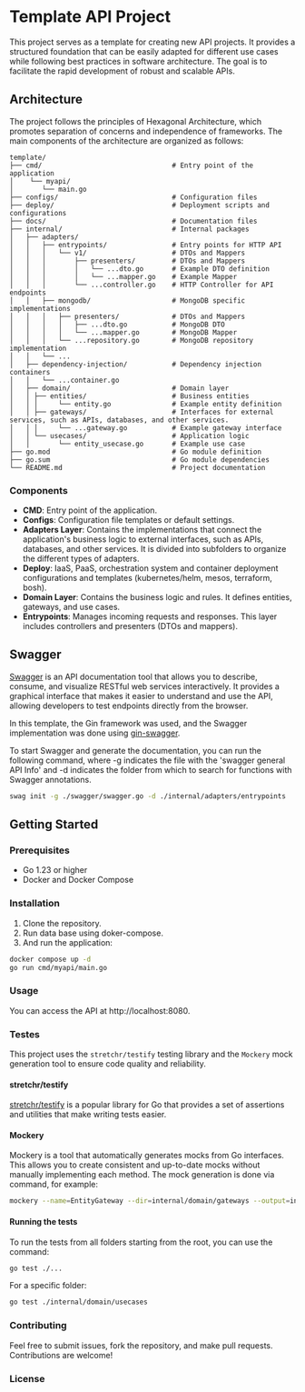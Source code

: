 # Template API Project

This project serves as a template for creating new API projects. It provides a structured foundation that can be easily adapted for different use cases while following best practices in software architecture. The goal is to facilitate the rapid development of robust and scalable APIs.

## Architecture

The project follows the principles of Hexagonal Architecture, which promotes separation of concerns and independence of frameworks. The main components of the architecture are organized as follows:
```
template/
├── cmd/                                # Entry point of the application
│    └── myapi/
│       └── main.go                 
├── configs/                            # Configuration files
├── deploy/                             # Deployment scripts and configurations
├── docs/                               # Documentation files 
├── internal/                           # Internal packages
│   ├── adapters/
│   │   ├── entrypoints/                # Entry points for HTTP API
│   │   │   └── v1/                     # DTOs and Mappers
│   │   │       ├── presenters/         # DTOs and Mappers
│   │   │       │   └── ...dto.go       # Example DTO definition
│   │   │       │   └── ...mapper.go    # Example Mapper
│   │   │       └── ...controller.go    # HTTP Controller for API endpoints
│   │   ├── mongodb/                    # MongoDB specific implementations
│   │   │   ├── presenters/             # DTOs and Mappers
│   │   │   │   ├── ...dto.go           # MongoDB DTO
│   │   │   │   └── ...mapper.go        # MongoDB Mapper
│   │   │   └── ...repository.go        # MongoDB repository implementation
│   │   └── ... 
│   ├── dependency-injection/           # Dependency injection containers
│   │   └── ...container.go
│   ├── domain/                         # Domain layer
│   │ ├── entities/                     # Business entities
│   │ │     └── entity.go               # Example entity definition
│   │ ├── gateways/                     # Interfaces for external services, such as APIs, databases, and other services.
│   │ │     └── ...gateway.go           # Example gateway interface
│   │ └── usecases/                     # Application logic
│   │       └── entity_usecase.go       # Example use case
├── go.mod                              # Go module definition 
├── go.sum                              # Go module dependencies 
└── README.md                           # Project documentation
```

### Components

- **CMD**: Entry point of the application.
- **Configs**: Configuration file templates or default settings.
- **Adapters Layer**: Contains the implementations that connect the application's business logic to external interfaces, such as APIs, databases, and other services. It is divided into subfolders to organize the different types of adapters.
- **Deploy**: IaaS, PaaS, orchestration system and container deployment configurations and templates (kubernetes/helm, mesos, terraform, bosh).
- **Domain Layer**: Contains the business logic and rules. It defines entities, gateways, and use cases.
- **Entrypoints**: Manages incoming requests and responses. This layer includes controllers and presenters (DTOs and mappers).


## Swagger
[Swagger](https://swagger.io/) is an API documentation tool that allows you to describe, consume, and visualize RESTful web services interactively. It provides a graphical interface that makes it easier to understand and use the API, allowing developers to test endpoints directly from the browser.

In this template, the Gin framework was used, and the Swagger implementation was done using [gin-swagger](https://github.com/swaggo/gin-swagger).

To start Swagger and generate the documentation, you can run the following command, where -g indicates the file with the 'swagger general API Info' and -d indicates the folder from which to search for functions with Swagger annotations.
```bash
swag init -g ./swagger/swagger.go -d ./internal/adapters/entrypoints
```

## Getting Started

### Prerequisites

- Go 1.23 or higher
- Docker and Docker Compose

### Installation

1. Clone the repository.
2. Run data base using doker-compose.
3. And run the application:

```bash
docker compose up -d
go run cmd/myapi/main.go
```

### Usage
You can access the API at http://localhost:8080.

### Testes

This project uses the `stretchr/testify` testing library and the `Mockery` mock generation tool to ensure code quality and reliability.

#### stretchr/testify

[stretchr/testify](https://github.com/stretchr/testify) is a popular library for Go that provides a set of assertions and utilities that make writing tests easier.

#### Mockery
Mockery is a tool that automatically generates mocks from Go interfaces. This allows you to create consistent and up-to-date mocks without manually implementing each method. The mock generation is done via command, for example:

```bash
mockery --name=EntityGateway --dir=internal/domain/gateways --output=internal/domain/gateways/mocks --outpkg=mocks
```

#### Running the tests
To run the tests from all folders starting from the root, you can use the command:


```bash
go test ./...
```

For a specific folder:

```bash
go test ./internal/domain/usecases
```

### Contributing
Feel free to submit issues, fork the repository, and make pull requests. Contributions are welcome!

### License


